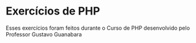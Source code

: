 # Exercícios de PHP #
Esses exercícios foram feitos durante o Curso de PHP desenvolvido pelo Professor Gustavo Guanabara
